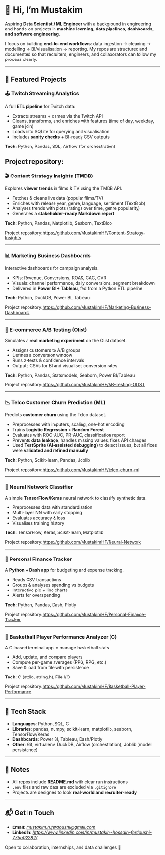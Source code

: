 # 👋 Hi, I’m Mustakim  

Aspiring **Data Scientist / ML Engineer** with a background in engineering and hands-on projects in **machine learning, data pipelines, dashboards, and software engineering**.  

I focus on building **end-to-end workflows**: data ingestion → cleaning → modelling → BI/visualisation → reporting. My repos are structured and documented so that recruiters, engineers, and collaborators can follow my process clearly.  

---

## 🚀 Featured Projects  

### 🕹 Twitch Streaming Analytics  
A full **ETL pipeline** for Twitch data:
- Extracts streams + games via the Twitch API  
- Cleans, transforms, and enriches with features (time of day, weekday, game join)  
- Loads into SQLite for querying and visualisation  
- Includes **sanity checks** + BI-ready CSV outputs

**Tech**: Python, Pandas, SQL, Airflow (for orchestration)  

Project repository:
---

### 🎬 Content Strategy Insights (TMDB)  
Explores **viewer trends** in films & TV using the TMDB API.  
- Fetches & cleans live data (popular films/TV)  
- Enriches with release year, genre, language, sentiment (TextBlob)  
- Analyses trends with plots (ratings over time, genre popularity)  
- Generates a **stakeholder-ready Markdown report**  

**Tech**: Python, Pandas, Matplotlib, Seaborn, TextBlob  

Project repository:https://github.com/MustakimHF/Content-Strategy-Insights

---

### 📊 Marketing Business Dashboards  
Interactive dashboards for campaign analysis.  
- KPIs: Revenue, Conversions, ROAS, CAC, CVR  
- Visuals: channel performance, daily conversions, segment breakdown  
- Delivered in **Power BI + Tableau**, fed from a Python ETL pipeline  

**Tech**: Python, DuckDB, Power BI, Tableau  

Project repository:https://github.com/MustakimHF/Marketing-Business-Dashboards

---

### 🛒 E-commerce A/B Testing (Olist)  
Simulates a **real marketing experiment** on the Olist dataset.  
- Assigns customers to A/B groups  
- Defines a conversion window  
- Runs z-tests & confidence intervals  
- Outputs CSVs for BI and visualises conversion rates  

**Tech**: Python, Pandas, Statsmodels, Seaborn, Power BI/Tableau  

Project repository:https://github.com/MustakimHF/AB-Testing-OLIST

---

### 📉 Telco Customer Churn Prediction (ML)  
Predicts **customer churn** using the Telco dataset.  
- Preprocesses with imputers, scaling, one-hot encoding  
- Trains **Logistic Regression + Random Forest**  
- Evaluates with ROC-AUC, PR-AUC, classification report  
- Prevents **data leakage**, handles missing values, fixes API changes  
- Used **TestSprite (AI-assisted debugging)** to detect issues, but all fixes were **validated and refined manually**  

**Tech**: Python, Scikit-learn, Pandas, Joblib  

Project repository:https://github.com/MustakimHF/telco-churn-ml

---

### 🧠 Neural Network Classifier  
A simple **TensorFlow/Keras** neural network to classify synthetic data.  
- Preprocesses data with standardisation  
- Multi-layer NN with early stopping  
- Evaluates accuracy & loss  
- Visualises training history  

**Tech**: TensorFlow, Keras, Scikit-learn, Matplotlib  

Project repository:https://github.com/MustakimHF/Neural-Network

---

### 💸 Personal Finance Tracker  
A **Python + Dash app** for budgeting and expense tracking.  
- Reads CSV transactions  
- Groups & analyses spending vs budgets  
- Interactive pie + line charts  
- Alerts for overspending  

**Tech**: Python, Pandas, Dash, Plotly  

Project repository:https://github.com/MustakimHF/Personal-Finance-Tracker

---

### 🏀 Basketball Player Performance Analyzer (C)  
A C-based terminal app to manage basketball stats.  
- Add, update, and compare players  
- Compute per-game averages (PPG, RPG, etc.)  
- Save & load from file with persistence  

**Tech**: C (stdio, string.h), File I/O  

Project repository:https://github.com/MustakimHF/Basketball-Player-Performance

---

## 🧰 Tech Stack  

- **Languages**: Python, SQL, C  
- **Libraries**: pandas, numpy, scikit-learn, matplotlib, seaborn, TensorFlow/Keras  
- **Dashboards**: Power BI, Tableau, Dash/Plotly  
- **Other**: Git, virtualenv, DuckDB, Airflow (orchestration), Joblib (model persistence)  

---

## 📎 Notes  

- All repos include **README.md** with clear run instructions  
- `.env` files and raw data are excluded via `.gitignore`  
- Projects are designed to look **real-world and recruiter-ready**  

---

## 📬 Get in Touch  

- **Email**: *mustakim.h.ferdoushi@gmail.com*  
- **LinkedIn**: *https://www.linkedin.com/in/mustakim-hossain-ferdoushi-77ba02282/*  

Open to collaboration, internships, and data challenges 🚀  
